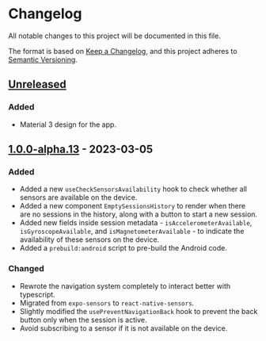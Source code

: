 # Changelog

All notable changes to this project will be documented in this file.

The format is based on [Keep a Changelog](https://keepachangelog.com/en/1.0.0/),
and this project adheres to [Semantic Versioning](https://semver.org/spec/v2.0.0.html).

## [Unreleased]

### Added

- Material 3 design for the app.

## [1.0.0-alpha.13] - 2023-03-05

### Added

- Added a new `useCheckSensorsAvailability` hook to check whether all sensors are available on the device.
- Added a new component `EmptySessionsHistory` to render when there are no sessions in the history, along with a button to start a new session.
- Added new fields inside session metadata - `isAccelerometerAvailable`, `isGyroscopeAvailable`, and `isMagnetometerAvailable` - to indicate the availability of these sensors on the device.
- Added a `prebuild:android` script to pre-build the Android code.

### Changed

- Rewrote the navigation system completely to interact better with typescript.
- Migrated from `expo-sensors` to `react-native-sensors`.
- Slightly modified the `usePreventNavigationBack` hook to prevent the back button only when the session is active.
- Avoid subscribing to a sensor if it is not available on the device.

[//]: # (## [1.0.0] - 2017-06-20)

[//]: # ()
[//]: # (### Added)

[//]: # ()
[//]: # (- New visual identity by [@tylerfortune8]&#40;https://github.com/tylerfortune8&#41;.)

[//]: # (- Version navigation.)

[//]: # (- Links to latest released version in previous versions.)

[//]: # (- "Why keep a changelog?" section.)

[//]: # (- "Who needs a changelog?" section.)

[//]: # (- "How do I make a changelog?" section.)

[//]: # (- "Frequently Asked Questions" section.)

[//]: # (- New "Guiding Principles" sub-section to "How do I make a changelog?".)

[//]: # (- Simplified and Traditional Chinese translations from [@tianshuo]&#40;https://github.com/tianshuo&#41;.)

[//]: # (- German translation from [@mpbzh]&#40;https://github.com/mpbzh&#41; & [@Art4]&#40;https://github.com/Art4&#41;.)

[//]: # (- Italian translation from [@azkidenz]&#40;https://github.com/azkidenz&#41;.)

[//]: # (- Swedish translation from [@magol]&#40;https://github.com/magol&#41;.)

[//]: # (- Turkish translation from [@emreerkan]&#40;https://github.com/emreerkan&#41;.)

[//]: # (- French translation from [@zapashcanon]&#40;https://github.com/zapashcanon&#41;.)

[//]: # (- Brazilian Portuguese translation from [@Webysther]&#40;https://github.com/Webysther&#41;.)

[//]: # (- Polish translation from [@amielucha]&#40;https://github.com/amielucha&#41; & [@m-aciek]&#40;https://github.com/m-aciek&#41;.)

[//]: # (- Russian translation from [@aishek]&#40;https://github.com/aishek&#41;.)

[//]: # (- Czech translation from [@h4vry]&#40;https://github.com/h4vry&#41;.)

[//]: # (- Slovak translation from [@jkostolansky]&#40;https://github.com/jkostolansky&#41;.)

[//]: # (- Korean translation from [@pierceh89]&#40;https://github.com/pierceh89&#41;.)

[//]: # (- Croatian translation from [@porx]&#40;https://github.com/porx&#41;.)

[//]: # (- Persian translation from [@Hameds]&#40;https://github.com/Hameds&#41;.)

[//]: # (- Ukrainian translation from [@osadchyi-s]&#40;https://github.com/osadchyi-s&#41;.)

[//]: # ()
[//]: # (### Changed)

[//]: # ()
[//]: # (- Start using "changelog" over "change log" since it's the common usage.)

[//]: # (- Start versioning based on the current English version at 0.3.0 to help)

[//]: # (  translation authors keep things up-to-date.)

[//]: # (- Rewrite "What makes unicorns cry?" section.)

[//]: # (- Rewrite "Ignoring Deprecations" sub-section to clarify the ideal)

[//]: # (  scenario.)

[//]: # (- Improve "Commit log diffs" sub-section to further argument against)

[//]: # (  them.)

[//]: # (- Merge "Why can’t people just use a git log diff?" with "Commit log)

[//]: # (  diffs")

[//]: # (- Fix typos in Simplified Chinese and Traditional Chinese translations.)

[//]: # (- Fix typos in Brazilian Portuguese translation.)

[//]: # (- Fix typos in Turkish translation.)

[//]: # (- Fix typos in Czech translation.)

[//]: # (- Fix typos in Swedish translation.)

[//]: # (- Improve phrasing in French translation.)

[//]: # (- Fix phrasing and spelling in German translation.)

[//]: # ()
[//]: # (### Removed)

[//]: # ()
[//]: # (- Section about "changelog" vs "CHANGELOG".)

[//]: # ()
[//]: # (## [0.3.0] - 2015-12-03)

[//]: # ()
[//]: # (### Added)

[//]: # ()
[//]: # (- RU translation from [@aishek]&#40;https://github.com/aishek&#41;.)

[//]: # (- pt-BR translation from [@tallesl]&#40;https://github.com/tallesl&#41;.)

[//]: # (- es-ES translation from [@ZeliosAriex]&#40;https://github.com/ZeliosAriex&#41;.)

[//]: # ()
[//]: # (## [0.2.0] - 2015-10-06)

[//]: # ()
[//]: # (### Changed)

[//]: # ()
[//]: # (- Remove exclusionary mentions of "open source" since this project can)

[//]: # (  benefit both "open" and "closed" source projects equally.)

[//]: # ()
[//]: # (## [0.1.0] - 2015-10-06)

[//]: # ()
[//]: # (### Added)

[//]: # ()
[//]: # (- Answer "Should you ever rewrite a change log?".)

[//]: # ()
[//]: # (### Changed)

[//]: # ()
[//]: # (- Improve argument against commit logs.)

[//]: # (- Start following [SemVer]&#40;https://semver.org&#41; properly.)

[//]: # ()
[//]: # (## [0.0.8] - 2015-02-17)

[//]: # ()
[//]: # (### Changed)

[//]: # ()
[//]: # (- Update year to match in every README example.)

[//]: # (- Reluctantly stop making fun of Brits only, since most of the world)

[//]: # (  writes dates in a strange way.)

[//]: # ()
[//]: # (### Fixed)

[//]: # ()
[//]: # (- Fix typos in recent README changes.)

[//]: # (- Update outdated unreleased diff link.)

[//]: # ()
[//]: # (## [0.0.7] - 2015-02-16)

[//]: # ()
[//]: # (### Added)

[//]: # ()
[//]: # (- Link, and make it obvious that date format is ISO 8601.)

[//]: # ()
[//]: # (### Changed)

[//]: # ()
[//]: # (- Clarified the section on "Is there a standard change log format?".)

[//]: # ()
[//]: # (### Fixed)

[//]: # ()
[//]: # (- Fix Markdown links to tag comparison URL with footnote-style links.)

[//]: # ()
[//]: # (## [0.0.6] - 2014-12-12)

[//]: # ()
[//]: # (### Added)

[//]: # ()
[//]: # (- README section on "yanked" releases.)

[//]: # ()
[//]: # (## [0.0.5] - 2014-08-09)

[//]: # ()
[//]: # (### Added)

[//]: # ()
[//]: # (- Markdown links to version tags on release headings.)

[//]: # (- Unreleased section to gather unreleased changes and encourage note)

[//]: # (  keeping prior to releases.)

[//]: # ()
[//]: # (## [0.0.4] - 2014-08-09)

[//]: # ()
[//]: # (### Added)

[//]: # ()
[//]: # (- Better explanation of the difference between the file &#40;"CHANGELOG"&#41;)

[//]: # (  and its function "the change log".)

[//]: # ()
[//]: # (### Changed)

[//]: # ()
[//]: # (- Refer to a "change log" instead of a "CHANGELOG" throughout the site)

[//]: # (  to differentiate between the file and the purpose of the file — the)

[//]: # (  logging of changes.)

[//]: # ()
[//]: # (### Removed)

[//]: # ()
[//]: # (- Remove empty sections from CHANGELOG, they occupy too much space and)

[//]: # (  create too much noise in the file. People will have to assume that the)

[//]: # (  missing sections were intentionally left out because they contained no)

[//]: # (  notable changes.)

[//]: # ()
[//]: # (## [0.0.3] - 2014-08-09)

[//]: # ()
[//]: # (### Added)

[//]: # ()
[//]: # (- "Why should I care?" section mentioning The Changelog podcast.)

[//]: # ()
[//]: # (## [0.0.2] - 2014-07-10)

[//]: # ()
[//]: # (### Added)

[//]: # ()
[//]: # (- Explanation of the recommended reverse chronological release ordering.)

[//]: # ()
[//]: # (## [0.0.1] - 2014-05-31)

[//]: # ()
[//]: # (### Added)

[//]: # ()
[//]: # (- This CHANGELOG file to hopefully serve as an evolving example of a)

[//]: # (  standardized open source project CHANGELOG.)

[//]: # (- CNAME file to enable GitHub Pages custom domain)

[//]: # (- README now contains answers to common questions about CHANGELOGs)

[//]: # (- Good examples and basic guidelines, including proper date formatting.)

[//]: # (- Counter-examples: "What makes unicorns cry?")

[unreleased]: https://drive.google.com/file/d/1cfG03ar9JeOecxR_UWgu-pniy3dZUAD3/view?usp=share_link
[1.0.0-alpha.13]: https://drive.google.com/file/d/1kPLO0eqnjbGketiqUKG-wmRpa4mU247i/view?usp=share_link
[1.1.0]: https://github.com/olivierlacan/keep-a-changelog/compare/v1.0.0...v1.1.0
[1.0.0]: https://github.com/olivierlacan/keep-a-changelog/compare/v0.3.0...v1.0.0
